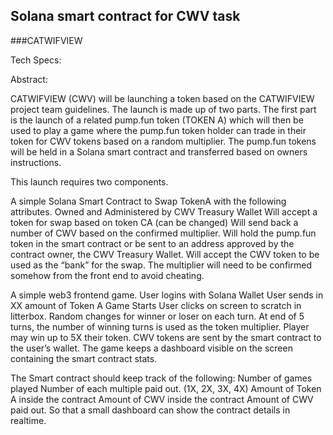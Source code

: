 ## Solana smart contract for CWV task

###CATWIFVIEW 

Tech Specs:

Abstract:

CATWIFVIEW (CWV) will be launching a token based on the CATWIFVIEW project team guidelines.  The launch is made up of two parts. The first part is the launch of a related pump.fun token (TOKEN A) which will then be used to play a game where the pump.fun token holder can trade in their token for CWV tokens based on a random multiplier.  The pump.fun tokens will be held in a Solana smart contract and transferred based on owners instructions.

This launch requires two components.

A simple Solana Smart Contract to Swap TokenA with the following attributes.
  Owned and Administered by CWV Treasury Wallet
  Will accept a token for swap based on token CA (can be changed)
  Will send back a number of CWV based on the confirmed multiplier.
  Will hold the pump.fun token in the smart contract or be sent to an address approved by the contract owner, the CWV Treasury Wallet.
  Will accept the CWV token to be used as the “bank” for the swap.
  The multiplier will need to be confirmed somehow from the front end to avoid cheating.

A simple web3 frontend game.
  User logins with Solana Wallet
  User sends in XX amount of Token A
  Game Starts
  User clicks on screen to scratch in litterbox.
  Random changes for winner or loser on each turn.
  At end of 5 turns, the number of winning turns is used as the token multiplier.
  Player may win up to 5X their token.
  CWV tokens are sent by the smart contract to the user’s wallet.
  The game keeps a dashboard visible on the screen containing the smart contract stats.

The Smart contract should keep track of the following:
	Number of games played
	Number of each multiple paid out.  (1X, 2X, 3X, 4X)
	Amount of Token A inside the contract
	Amount of CWV inside the contract
	Amount of CWV paid out.
So that a small dashboard can show the contract details in realtime.
